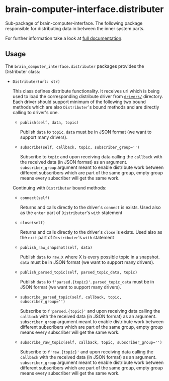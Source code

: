 # brain-computer-interface.distributer

Sub-package of brain-computer-interface.
The following package responsible for distributing data in between the inner system parts.

For further information take a look at [full documentation](https://the-unbearable-ease-of-programming.readthedocs.io/en/latest/distributer.html).

## Usage

The `brain_computer_interface.distributer` packages provides the Distributer class:

- `Distributer(url: str)`

    This class defines distribute functionality.
    It receives url which is being used to load the corresponding distribute driver from [`drivers/`](/brain_computer_interface/distributer/drivers/) directory.
    Each driver should support minimum of the following two bound methods which are also `Distributer`'s bound methods and are directly calling to driver's one.

    - `publish(self, data, topic)`

        Publish `data` to `topic`.
        `data` must be in JSON format (we want to support many drivers).

    - `subscribe(self, callback, topic, subscriber_group='')`

        Subscribe to `topic` and upon receiving data calling the `callback` with the received data (in JSON format) as an argument.
        `subscriber_group` argument meant to enable distribute work between different subscribers which are part of the same group, empty group means every subscriber will get the same work.

    Continuing with `Distributer` bound methods:

    - `connect(self)`

        Returns and calls directly to the driver's `connect` is exists.
        Used also as the `enter` part of `Distributer`'s `with` statement

    - `close(self)`

        Returns and calls directly to the driver's `close` is exists.
        Used also as the `exit` part of `Distributer`'s `with` statement

    - `publish_raw_snapshot(self, data)`

        Publish `data` to `raw.X` where X is every possible topic in a snapshot.
        `data` must be in JSON format (we want to support many drivers).

    - `publish_parsed_topic(self, parsed_topic_data, topic)`

        Publish `data` to `f'parsed.{topic}'`.
        `parsed_topic_data` must be in JSON format (we want to support many drivers).

    - `subscribe_parsed_topic(self, callback, topic, subscriber_group='')`

        Subscribe to `f'parsed.{topic}'` and upon receiving data calling the `callback` with the received data (in JSON format) as an argument.
        `subscriber_group` argument meant to enable distribute work between different subscribers which are part of the same group, empty group means every subscriber will get the same work.

    - `subscribe_raw_topic(self, callback, topic, subscriber_group='')`

        Subscribe to `f'raw.{topic}'` and upon receiving data calling the `callback` with the received data (in JSON format) as an argument.
        `subscriber_group` argument meant to enable distribute work between different subscribers which are part of the same group, empty group means every subscriber will get the same work.
